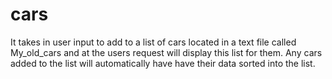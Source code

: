 # cars


It takes in user input to add to a list of cars located in a text file called My_old_cars and at the
users request will display this list for them. Any cars added to the list will automatically have 
have their data sorted into the list. 
